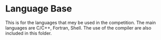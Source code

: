 # Language Base
This is for the languages that mey be used in the competition. The main languages are C/C++, Fortran, Shell. The use of the compiler are also included in this folder. 
